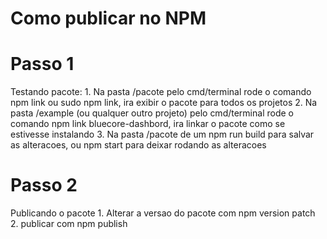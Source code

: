 # Como publicar no NPM

# Passo 1
Testando pacote:
    1. Na pasta /pacote pelo cmd/terminal rode o comando npm link ou sudo npm link, ira exibir o pacote para todos os projetos
    2. Na pasta /example (ou qualquer outro projeto) pelo cmd/terminal rode o comando npm link bluecore-dashbord, ira linkar o pacote como se estivesse instalando
    3. Na pasta /pacote de um npm run build para salvar as alteracoes, ou npm start para deixar rodando as alteracoes

# Passo 2
Publicando o pacote
    1. Alterar a versao do pacote com npm version patch
    2. publicar com npm publish

    